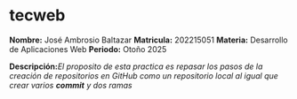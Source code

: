 # tecweb

**Nombre:** José Ambrosio Baltazar
**Matricula:** 202215051
**Materia:** Desarrollo de Aplicaciones Web
**Periodo:** Otoño 2025

**Descripción:**_El proposito de esta practica es repasar los pasos de la creación de repositorios en GitHub como un repositorio local al igual que crear varios **commit** y dos ramas_
